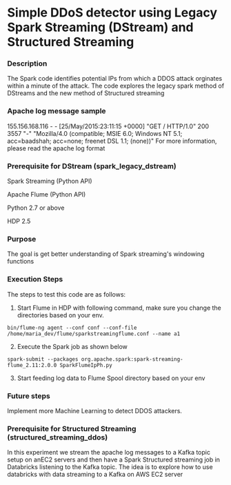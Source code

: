 # Simple DDoS detector using Legacy Spark Streaming (DStream) and Structured Streaming

### Description
The Spark code identifies potential IPs from which a DDOS attack orginates within a minute of the attack. The code explores the legacy spark method of DStreams and the new method of Structured streaming

### Apache log message sample
155.156.168.116 - - [25/May/2015:23:11:15 +0000] "GET / HTTP/1.0" 200 3557 "-" "Mozilla/4.0 (compatible; MSIE 6.0; Windows NT 5.1; acc=baadshah; acc=none; freenet DSL 1.1; (none))"
For more information, please read the apache log format

### Prerequisite for DStream (spark_legacy_dstream)
Spark Streaming (Python API)

Apache Flume (Python API)

Python 2.7 or above

HDP 2.5

### Purpose
The goal is get better understanding of Spark streaming's windowing functions

### Execution Steps


The steps to test this code are as follows:

1) Start Flume in HDP with following command, make sure you change the directories based on your env.


```bin/flume-ng agent --conf conf --conf-file /home/maria_dev/flume/sparkstreamingflume.conf --name a1```

2) Execute the Spark job as shown below


```spark-submit --packages org.apache.spark:spark-streaming-flume_2.11:2.0.0 SparkFlumeIpPh.py```

3) Start feeding log data to Flume Spool directory based on your env

### Future steps
Implement more Machine Learning to detect DDOS attackers.

### Prerequisite for Structured Streaming (structured_streaming_ddos)

In this experiment we stream the apache log messages to a Kafka topic setup on anEC2 servers and then have a Spark Structured streaming job in Databricks listening to the Kafka topic. The idea is to explore how to use databricks with data streaming to a Kafka on AWS EC2 server
